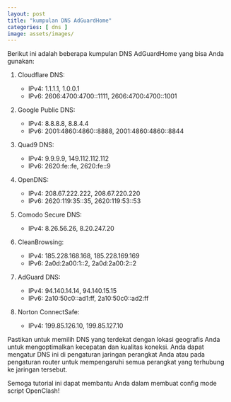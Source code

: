 ```yaml
---
layout: post
title: "kumpulan DNS AdGuardHome"
categories: [ dns ]
image: assets/images/
---
```

Berikut ini adalah beberapa kumpulan DNS AdGuardHome yang bisa Anda gunakan:

1. Cloudflare DNS:
   - IPv4: 1.1.1.1, 1.0.0.1
   - IPv6: 2606:4700:4700::1111, 2606:4700:4700::1001

2. Google Public DNS:
   - IPv4: 8.8.8.8, 8.8.4.4
   - IPv6: 2001:4860:4860::8888, 2001:4860:4860::8844

3. Quad9 DNS:
   - IPv4: 9.9.9.9, 149.112.112.112
   - IPv6: 2620:fe::fe, 2620:fe::9

4. OpenDNS:
   - IPv4: 208.67.222.222, 208.67.220.220
   - IPv6: 2620:119:35::35, 2620:119:53::53

5. Comodo Secure DNS:
   - IPv4: 8.26.56.26, 8.20.247.20

6. CleanBrowsing:
   - IPv4: 185.228.168.168, 185.228.169.169
   - IPv6: 2a0d:2a00:1::2, 2a0d:2a00:2::2

7. AdGuard DNS:
   - IPv4: 94.140.14.14, 94.140.15.15
   - IPv6: 2a10:50c0::ad1:ff, 2a10:50c0::ad2:ff

8. Norton ConnectSafe:
   - IPv4: 199.85.126.10, 199.85.127.10

Pastikan untuk memilih DNS yang terdekat dengan lokasi geografis Anda untuk mengoptimalkan kecepatan dan kualitas koneksi. Anda dapat mengatur DNS ini di pengaturan jaringan perangkat Anda atau pada pengaturan router untuk mempengaruhi semua perangkat yang terhubung ke jaringan tersebut.

Semoga tutorial ini dapat membantu Anda dalam membuat config mode script OpenClash!